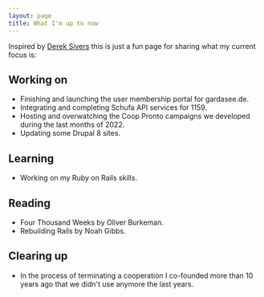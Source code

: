 ```yaml
---
layout: page
title: What I'm up to now
---
```


Inspired by <a href="https://sive.rs/nowff/">Derek Sivers</a> this is just a fun page for sharing what my current focus is:

## Working on

* Finishing and launching the user membership portal for gardasee.de.
* Integrating and completing Schufa API services for 1159.
* Hosting and overwatching the Coop Pronto campaigns we developed during the last months of 2022.
* Updating some Drupal 8 sites.

## Learning

* Working on my Ruby on Rails skills.

## Reading

* Four Thousand Weeks by Oliver Burkeman.
* Rebuilding Rails by Noah Gibbs.

## Clearing up

* In the process of terminating a cooperation I co-founded more than 10 years ago that we didn't use anymore the last years.
